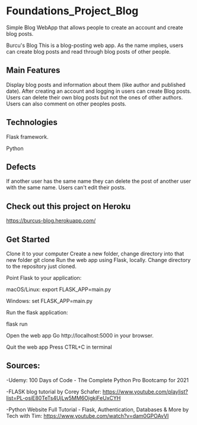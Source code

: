# Foundations_Project_Blog
Simple Blog WebApp that allows people to create an account and create blog posts.

Burcu's Blog
This is a blog-posting web app. As the name ımplıes, users can create blog posts and read through blog posts of other people.

## Main Features

Display blog posts and information about them (like author and published date).
After creating an account and logging in users can create Blog posts.
Users can delete their own blog posts but not the ones of other authors.
Users can also comment on other peoples posts.

## Technologies

Flask framework.

Python

## Defects
If another user has the same name they can delete the post of another user with the same name.
Users can't edit their posts.

## Check out this project on Heroku

https://burcus-blog.herokuapp.com/

## Get Started
Clone it to your computer
Create a new folder, change directory into that new folder
git clone <repoURL>
Run the web app using Flask, locally.
Change directory to the repository just cloned.

Point Flask to your application:

macOS/Linux: export FLASK_APP=main.py

Windows: set FLASK_APP=main.py

Run the flask application:

flask run

Open the web app Go http://localhost:5000 in your browser.

Quit the web app Press CTRL+C in terminal

## Sources:
-Udemy: 100 Days of Code - The Complete Python Pro Bootcamp for 2021

-FLASK blog tutorial by Corey Schafer: https://www.youtube.com/playlist?list=PL-osiE80TeTs4UjLw5MM6OjgkjFeUxCYH

-Python Website Full Tutorial - Flask, Authentication, Databases & More by Tech with Tim: https://www.youtube.com/watch?v=dam0GPOAvVI
